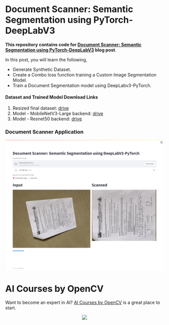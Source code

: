 # Document Scanner: Semantic Segmentation using PyTorch-DeepLabV3

**This repository contains code for [Document Scanner: Semantic Segmentation using PyTorch-DeepLabV3](https://learnopencv.com/custom-document-segmentation-using-deep-learning/) blog post**.

In this post, you will learn the following,

* Generate Synthetic Dataset.
* Create a Combo loss function training a Custom Image Segmentation Model.
* Train a Document Segmentation model using DeepLabv3-PyTorch.

#### Dataset and Trained Model Download Links

1. Resized final dataset: [drive](https://drive.google.com/file/d/1rRmNRQgSW3k09B76AAi5LfGztRSDOXVf/view?usp=sharing)
2. Model - MobileNetV3-Large backend: [drive](https://drive.google.com/file/d/1ROtCvke02aFT6wnK-DTAIKP5-8ppXE2a/view?usp=sharing)
3. Model - Resnet50 backend: [drive](https://drive.google.com/file/d/1DEl6qLckFChSDlT_oLUbO2JpN776Qx-g/view?usp=sharing)

### Document Scanner Application

<img src = 'app_images\app_demo.png'>

# AI Courses by OpenCV

Want to become an expert in AI? [AI Courses by OpenCV](https://opencv.org/courses/) is a great place to start.

<a href="https://opencv.org/courses/">
<p align="center">
<img src="https://www.learnopencv.com/wp-content/uploads/2020/04/AI-Courses-By-OpenCV-Github.png">
</p>
</a>
